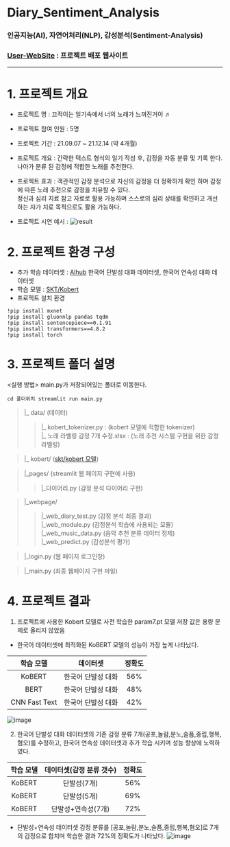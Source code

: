 # Diary_Sentiment_Analysis 
### 인공지능(AI), 자연어처리(NLP), 감성분석(Sentiment-Analysis)
### [User-WebSite](https://share.streamlit.io/soloy8/ai_diary/main.py) : 프로젝트 배포 웹사이트

---
# 1. 프로젝트 개요
- 프로젝트 명 : 끄적이는 일기속에서 너의 노래가 느껴진거야 ♬

- 프로젝트 참여 인원 : 5명

- 프로젝트 기간 : 21.09.07 ~ 21.12.14 (약 4개월)
- 프로젝트 개요 : 간략한 텍스트 형식의 일기 작성 후, 감정을 자동 분류 및 기록 한다. 나아가 분류 된 감정에 적합한 노래를 추천한다.
- 프로젝트 효과 : 객관적인 감정 분석으로 자신의 감정을 더 정확하게 확인 하며 감정에 따른 노래 추천으로 감정을 치유할 수 있다.  
정신과 심리 치료 참고 자료로 활용 가능하며 스스로의 심리 상태를 확인하고 개선하는 자가 치료 목적으로도 활용 가능하다.
- 프로젝트 시연 예시 :  ![result](https://user-images.githubusercontent.com/77032087/146624714-5122a6c7-8f6d-4c57-8f8a-110bf21a7f4f.png)   

# 2. 프로젝트 환경 구성
- 추가 학습 데이터셋 : [AIhub](https://aihub.or.kr/opendata/keti-data/recognition-laguage/KETI-02-009) 한국어 단발성 대화 데이터셋, 한국어 연속성 대화 데이터셋
- 학습 모델 : [SKT/Kobert](https://github.com/SKTBrain/KoBERT)
- 프로젝트 설치 환경
```
!pip install mxnet
!pip install gluonnlp pandas tqdm
!pip install sentencepiece==0.1.91
!pip install transformers==4.8.2
!pip install torch
```

# 3. 프로젝트 폴더 설명
<실행 방법> main.py가 저장되어있는 폴더로 이동한다.
```
cd 폴더위치 streamlit run main.py
```
> |_ data/ (데이터)
>> |_ kobert_tokenizer.py : (kobert 모델에 적합한 tokenizer)  
>> |_ 노래 라벨링 감정 7개 수정.xlsx : (노래 추천 시스템 구현을 위한 감정 라벨링)

> |_ kobert/ ([skt/kobert 모델](https://huggingface.co/skt/kobert-base-v1))  

> |_pages/ (streamlit 웹 페이지 구현에 사용)
>> |_다이어리.py (감정 분석 다이어리 구현)

> |_webpage/
>> |_web_diary_test.py (감정 분석 최종 결과)  
>> |_web_module.py  (감정분석 학습에 사용되는 모듈)  
>> |_web_music_data.py (음악 추천 분류 데이터 정제)  
>> |_web_predict.py (감성분석 평가)

>|_login.py (웹 페이지 로그인창)  

>|_main.py (최종 웹페이지 구현 파일)

# 4. 프로젝트 결과
1. 프로젝트에 사용한 Kobert 모델로 사전 학습한 param7.pt 모델 저장 값은 용량 문제로 올리지 않았음
- 한국어 데이터셋에 최적화된 KoBERT 모델의 성능이 가장 높게 나타났다.  

|학습 모델|데이터셋|정확도|
|:---:|:---:|:---:|
|KoBERT|한국어 단발성 대화 |56%|
|BERT|한국어 단발성 대화 |48%|
|CNN Fast Text|한국어 단발성 대화 |42%| 
![image](https://user-images.githubusercontent.com/77032087/146624797-7a0c0c7d-d2cf-479f-b639-34d2f721f8b1.png)

2. 한국어 단발성 대화 데이터셋의 기존 감정 분류 7개(공포,놀람,분노,슬픔,중립,행복,혐오)를 수정하고, 한국어 연속성 데이터셋과 추가 학습 시키며 성능 향상에 노력하였다.

|학습 모델|데이터셋(감정 분류 갯수)|정확도|
|:---:|:---:|:---:|
|KoBERT|단발성(7개) |56%|
|KoBERT|단발성(5개) |69%|
|KoBERT|단발성+연속성(7개) |72%|
- 단발성+연속성 데이터셋 감정 분류를 [공포,놀람,분노,슬픔,중립,행복,혐오]로 7개의 감정으로 합치며 학습한 결과 72%의 정확도가 나타났다.
![image](https://user-images.githubusercontent.com/77032087/146624766-04298a5b-cc24-4fdd-9cbc-bfa4040c6b2b.png)


